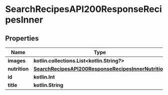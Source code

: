 
# SearchRecipesAPI200ResponseRecipesInner

## Properties
| Name | Type | Description | Notes |
| ------------ | ------------- | ------------- | ------------- |
| **images** | **kotlin.collections.List&lt;kotlin.String?&gt;** |  |  [optional] |
| **nutrition** | [**SearchRecipesAPI200ResponseRecipesInnerNutrition**](SearchRecipesAPI200ResponseRecipesInnerNutrition.md) |  |  [optional] |
| **id** | **kotlin.Int** |  |  [optional] |
| **title** | **kotlin.String** |  |  [optional] |



